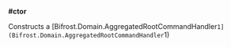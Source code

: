 **#ctor**

Constructs a [Bifrost.Domain.AggregatedRootCommandHandler`1](Bifrost.Domain.AggregatedRootCommandHandler`1)

